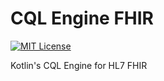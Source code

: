 # CQL Engine FHIR

[![MIT License][license-image]][license]

Kotlin's CQL Engine for HL7 FHIR


[license-image]: http://img.shields.io/badge/license-MIT-blue.svg
[license]: LICENSE.md
